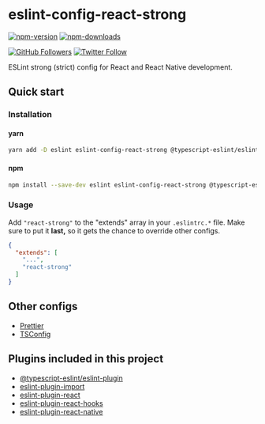 # eslint-config-react-strong

[![npm-version](https://img.shields.io/npm/v/eslint-config-react-strong)](https://www.npmjs.com/package/eslint-config-react-strong)
[![npm-downloads](https://img.shields.io/npm/dt/eslint-config-react-strong)](https://www.npmjs.com/package/eslint-config-react-strong)

[![GitHub Followers](https://img.shields.io/github/followers/svbutko?label=Follow%20%40svbutko&style=social)](https://github.com/svbutko)
[![Twitter Follow](https://img.shields.io/twitter/follow/svbutko?label=Follow%20%40svbutko&style=social)](https://twitter.com/svbutko)

ESLint strong (strict) config for React and React Native development.

## Quick start

### Installation

#### yarn

```sh
yarn add -D eslint eslint-config-react-strong @typescript-eslint/eslint-plugin eslint-plugin-import eslint-plugin-react eslint-plugin-react-hooks eslint-plugin-react-native
```

#### npm

```sh
npm install --save-dev eslint eslint-config-react-strong @typescript-eslint/eslint-plugin eslint-plugin-import eslint-plugin-react eslint-plugin-react-hooks eslint-plugin-react-native
```

### Usage

Add `"react-strong"` to the "extends" array in your `.eslintrc.*` file. Make sure to put it **last,** so it gets the chance to override other configs.

```json
{
  "extends": [
    "...",
    "react-strong"
  ]
}
```

## Other configs

- [Prettier](./configs/prettierrc.md)
- [TSConfig](./configs/tsconfig.md)

## Plugins included in this project

- [@typescript-eslint/eslint-plugin]
- [eslint-plugin-import]
- [eslint-plugin-react]
- [eslint-plugin-react-hooks]
- [eslint-plugin-react-native]

[@typescript-eslint/eslint-plugin]: https://github.com/typescript-eslint/typescript-eslint
[eslint-plugin-import]: https://github.com/benmosher/eslint-plugin-import
[eslint-plugin-react]: https://github.com/yannickcr/eslint-plugin-react
[eslint-plugin-react-hooks]: https://github.com/facebook/react/tree/main/packages/eslint-plugin-react-hooks
[eslint-plugin-react-native]: https://github.com/Intellicode/eslint-plugin-react-native
